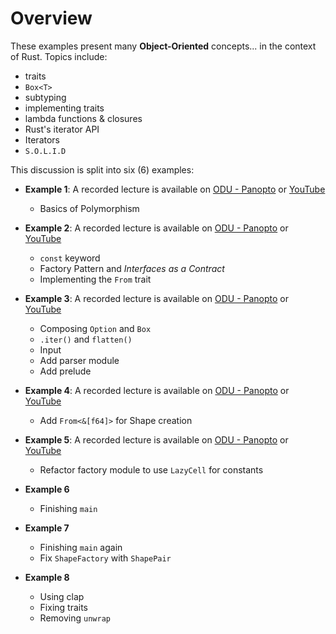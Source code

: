 # Overview

These examples present many **Object-Oriented** concepts... in the context of
Rust. Topics include:

  - traits
  - `Box<T>`
  - subtyping
  - implementing traits
  - lambda functions & closures
  - Rust's iterator API
  - Iterators
  - `S.O.L.I.D`

This discussion is split into six (6) examples:

  - **Example 1**:
   A recorded lecture is available on
   [ODU - Panopto](https://odu.hosted.panopto.com/Panopto/Pages/Viewer.aspx?id=1c7ece47-5493-4663-9fde-b322012036e8)
   or
   [YouTube](https://youtu.be/9TEiFGxUQns)

    - Basics of Polymorphism

  - **Example 2**:
   A recorded lecture is available on
   [ODU - Panopto](https://odu.hosted.panopto.com/Panopto/Pages/Viewer.aspx?id=5a557499-ad75-4fc6-9a90-b3220120362a)
   or
   [YouTube](https://youtu.be/twNhJ52WG9g)

    - `const` keyword
    - Factory Pattern and *Interfaces as a Contract*
    - Implementing the `From` trait

  - **Example 3**:
   A recorded lecture is available on
   [ODU - Panopto](https://odu.hosted.panopto.com/Panopto/Pages/Viewer.aspx?id=37891212-acf3-4cfb-b9e3-b32201203668)
   or
   [YouTube](https://youtu.be/mV7o3U5iCk8)

    - Composing `Option` and `Box`
    - `.iter()` and `flatten()`
    - Input
    - Add parser module
    - Add prelude

  - **Example 4**:
   A recorded lecture is available on
   [ODU - Panopto](https://odu.hosted.panopto.com/Panopto/Pages/Viewer.aspx?id=577d91dc-7746-415c-bc63-b32201203694)
   or
   [YouTube](https://youtu.be/2PmUo8FfPQU)

    - Add `From<&[f64]>` for Shape creation

  - **Example 5**:
   A recorded lecture is available on
   [ODU - Panopto](https://odu.hosted.panopto.com/Panopto/Pages/Viewer.aspx?id=2f3fa41e-ee70-42f5-9bb6-b32201204444)
   or
   [YouTube](https://youtu.be/HVPRDg-UM5I)

    - Refactor factory module to use `LazyCell` for constants

  - **Example 6**
    - Finishing `main`

  - **Example 7**
    - Finishing `main` again
    - Fix `ShapeFactory` with `ShapePair`

  - **Example 8**
    - Using clap
    - Fixing traits
    - Removing `unwrap`




